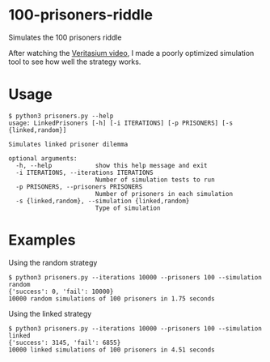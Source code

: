 # 100-prisoners-riddle

Simulates the 100 prisoners riddle

After watching the [Veritasium video](https://www.youtube.com/watch?v=iSNsgj1OCLA), I made a poorly optimized simulation tool to see how well the strategy works.

# Usage

```
$ python3 prisoners.py --help
usage: LinkedPrisoners [-h] [-i ITERATIONS] [-p PRISONERS] [-s {linked,random}]

Simulates linked prisoner dilemma

optional arguments:
  -h, --help            show this help message and exit
  -i ITERATIONS, --iterations ITERATIONS
                        Number of simulation tests to run
  -p PRISONERS, --prisoners PRISONERS
                        Number of prisoners in each simulation
  -s {linked,random}, --simulation {linked,random}
                        Type of simulation
```

# Examples

Using the random strategy

```
$ python3 prisoners.py --iterations 10000 --prisoners 100 --simulation random
{'success': 0, 'fail': 10000}
10000 random simulations of 100 prisoners in 1.75 seconds
```

Using the linked strategy

```
$ python3 prisoners.py --iterations 10000 --prisoners 100 --simulation linked
{'success': 3145, 'fail': 6855}
10000 linked simulations of 100 prisoners in 4.51 seconds
```
